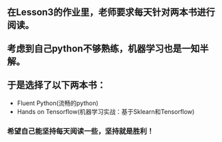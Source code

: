 ## 在Lesson3的作业里，老师要求每天针对两本书进行阅读。<br><br>考虑到自己python不够熟练，机器学习也是一知半解。 <br><br>于是选择了以下两本书：
- Fluent Python(流畅的python)
- Hands on Tensorflow(机器学习实战：基于Sklearn和Tensorflow)

### 希望自己能坚持每天阅读一些，坚持就是胜利！
